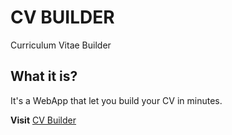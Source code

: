 # CV BUILDER
Curriculum Vitae Builder

## What it is?
It's a WebApp that let you build your CV in minutes.

**Visit** [CV Builder]( https://arielloza.github.io/CVMaker/)
